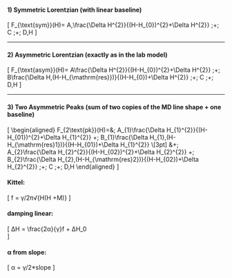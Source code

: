 #### 1) Symmetric Lorentzian (with linear baseline)
\[
F_{\text{sym}}(H)= 
A\,\frac{\Delta H^{2}}{(H-H_{0})^{2}+\Delta H^{2}} 
\;+\; C \;+\; D\,H
\]

---

#### 2) Asymmetric Lorentzian (exactly as in the lab model)
\[
F_{\text{asym}}(H)=
A\frac{\Delta H^{2}}{(H-H_{0})^{2}+\Delta H^{2}}
\;+\;
B\frac{\Delta H\,(H-H_{\mathrm{res}})}{(H-H_{0})+\Delta H^{2}}
\;+\; C \;+\; D\,H
\]

---

#### 3) Two Asymmetric Peaks (sum of two copies of the MD line shape + one baseline)
\[
\begin{aligned}
F_{2\text{pk}}(H)=&\;
A_{1}\frac{\Delta H_{1}^{2}}{(H-H_{01})^{2}+\Delta H_{1}^{2}}
+\;
B_{1}\frac{\Delta H_{1}\,(H-H_{\mathrm{res}1})}{(H-H_{01})+\Delta H_{1}^{2}}
\\[3pt]
&+\;
A_{2}\frac{\Delta H_{2}^{2}}{(H-H_{02})^{2}+\Delta H_{2}^{2}}
+\;
B_{2}\frac{\Delta H_{2}\,(H-H_{\mathrm{res}2})}{(H-H_{02})+\Delta H_{2}^{2}}
\;+\; C \;+\; D\,H
\end{aligned}
\]


#### Kittel: 
\[
    f = γ/2π√{H(H +M)}
\]

#### damping linear:
\[ 
    ΔH = \frac{2α}{γ}f + ΔH_0    
\] 

#### α from slope: 
\[ 
    α = γ/2*slope
\]